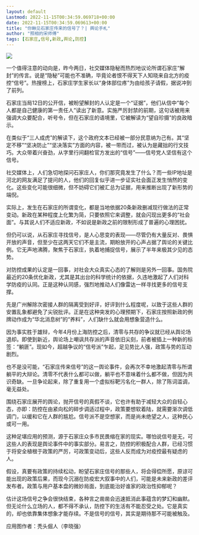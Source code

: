 ```yaml
---
layout: default
Lastmod: 2022-11-15T00:34:59.069718+00:00
date: 2022-11-15T00:34:59.069613+00:00
title: "你瞅见石家庄传来的信号了？| 舆论手札"
author: "照相的宋师傅"
tags: [石家庄,信号,新政,舆论,防控]
---
```


![](https://images.weserv.nl/?url=https%3A//mmbiz.qpic.cn/mmbiz_jpg/PqhR4gaaOViaKiavvWEbx4WAwwvicUyexyhg2PDbRnmeCQ28PH6MYnib4IZrbGmFOWdbCIEIicTpLzkTCnibqHZJCWRg/640%3Fwx_fmt%3Djpeg)

一个值得注意的动向是，昨今两日，社交媒体隐秘而热烈地议论所谓石家庄“解封”的传言。说是“隐秘”可能也不准确，毕竟论者恨不得天下人知晓来自北方的疫控“信号”。热搜榜上，石家庄学生家长以“身体部位疼”为由给孩子请假，据说冲到了前列。

石家庄当局12日的公开信，被盼望解封的人认定是一个“证据”，他们从信中“每个人都是自己健康的第一责任人”读出了新意。实施严厉封禁的前期，这句话被用来强调大众要配合，听号令，但在石家庄的语境里，它被解读为“望自珍摄”的良政暗示。

在类似于“三人成虎”的解读下，这个政府文本已经被一部分民意纳为己有。其“坚定不移”“坚决防止”“坚决落实”方面的内容，被一带而过，被认为是藏拙的行文技巧。大众带着兴奋劲，从字里行间翻检官方发出的“信号”——信号党人坚信有这个信号。

社交媒体上，人们急切地探问石家庄人，你们那究竟发生了什么？而一些IP地址是河北的网友满足了提问的人，他们的回复似乎进一步证实社会面正发生悄然的变化。这些变化可能很细微，但不妨碍它们被汇总为证据，用来推断出现了新形势的端倪。

实际上，发生在石家庄的所谓变化，都是当地依据20条新政删减现行做法的正常变动。新政在某种程度上化繁为简，只要依照它来调整，就会闪现出更多的“社会面”。与其说人们不适应新政，不如说是新政之前的限制形成了普遍的心理困扰。

但仍可以说，从石家庄寻找信号，是人心思变的表现——尽管仍有大量反对、畏惧开放的声音，但至少在这两天它们不是主流，期盼放开的心声占据了舆论的关键比例。它无声地沸腾，聚焦于石家庄，执着地捕捉信号，展示了半年来极其少见的态势。

对防控成果的认定是一回事，对社会大众真实心态的了解则是另外一回事。国务院最近的20条优化新政，尤其是其出台的科学统计的依据，久违地激起了人们对科学防疫的认同。正是这种认同感，强烈地推动人们像雷达一样寻找更多的信号支撑。

先是广州解除次密接人群的隔离受到好评，好评到什么程度呢，以致于这些人群的安置乱象都避免了尖锐批评。正是在这种突发的心理预期下，石家庄按照新政的例牌动作成为“华北消息树”的“养料”，人们缺什么就会用想象营造什么。

因为事实胜于雄辩，今年4月份上海防控之后，清零与共存的争议就已经从舆论场退却。即使到新近，舆论场上嘲讽共存派的声音依旧尖刻，前者被插上一种新的标签：“躺匪”。现如今，超越争议的“信号派”乍起，足见势比人强，政策与势的互动剧烈。

也不是没可能，“石家庄传来信号”的这一舆论事件，会再次不幸地激起清零与所谓躺平的大辩论。清零不代表什么都可以做，躺平也不意味着什么都不做，但因为共识奇缺。一旦争论起来，除了重复用一个虚拟标靶污名化一群人，除了陈词滥调，毫无益处。

围绕石家庄展开的舆论，抛开信号的真假不谈，它也许有助于减轻大众的自轻心态，亦即：防控在由紧向松的碎步调适过程中，政策要想软着陆，就需要渐次调低调门，以缓和它在人群的尴尬。信号派不是空想家，而是尚未绝望之人，这种民心或可一用。

这种足堪应用的预测，源于石家庄众多市民畏缩在家的现实。哪怕说信号是无，可这些人的表现是舆论事件中的事实部分。易言之，防控的积极配合人群，已经习惯于将安全植根于政策的严厉，可政策变动后，这些人反而成为对疫控最有疑虑的人。

假设，真要有政策的持续松动，盼望石家庄信号的那些人，将会得偿所愿，原谅可能出现的政策后果，而现今沉溺在防疫宏大叙事中的人们，可能是未来新政的差评发布者。政策与用户基本盘的微妙局面，到底能治好谁家的政治性抑郁呢？

估计这场信号之争会很快结束，各种言之凿凿会迅速抵消此事蕴含的梦幻和幽默。但无论什么立场的人，都不得不承认，防控下的生活有不能忍受之处。它是真实的，却也依靠集体想象才能存续。不是信号的信号，其实是期待那不可能被触及。

应用图作者：秃头倔人（李晓强）


